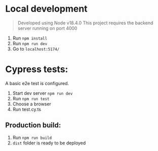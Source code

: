 # Local development

> Developed using Node v18.4.0
> This project requires the backend server running on port 4000

1. Run `npm install`
2. Run `npm run dev`
3. Go to `localhost:5174/`

# Cypress tests:

A basic e2e test is configured.

1. Start dev server `npm run dev`
2. Run `npm run test`
3. Choose a browser
4. Run test.cy.ts

## Production build:

1. Run `npm run build`
2. `dist` folder is ready to be deployed
